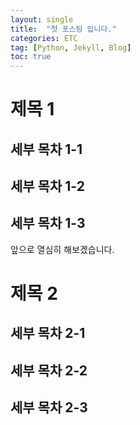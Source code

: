 ```yaml
---
layout: single
title:  "첫 포스팅 입니다."
categories: ETC
tag: [Python, Jekyll, Blog]
toc: true
---
```


# 제목 1
## 세부 목차 1-1
## 세부 목차 1-2
## 세부 목차 1-3
앞으로 열심히 해보겠습니다.


# 제목 2
## 세부 목차 2-1
## 세부 목차 2-2
## 세부 목차 2-3
